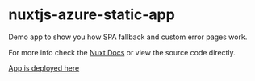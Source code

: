 # nuxtjs-azure-static-app

Demo app to show you how SPA fallback and custom error pages work. 

For more info check the [Nuxt Docs](https://nuxtjs.org/faq/deployment-azure-static-web-apps) or view the source code directly.

[App is deployed here](https://salmon-tree-0b1576f1e.1.azurestaticapps.net/)
